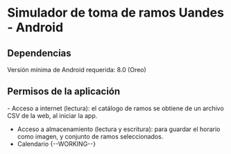 # Simulador de toma de ramos Uandes - Android

## Dependencias
Versión mínima de Android requerida: 8.0 (Oreo)

## Permisos de la aplicación
​- Acceso a internet (lectura): el catálogo de ramos se obtiene de un archivo ​CSV ​de la web, al iniciar la app.
- Acceso a almacenamiento (​lectura y ​escritura): para guardar el horario como imagen​, y conjunto de ramos seleccionados​.
- Calendario {--WORKING--}